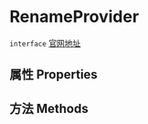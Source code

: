 # RenameProvider
`interface` [官网地址](https://microsoft.github.io/monaco-editor/docs.html#interfaces/languages.RenameProvider.html)
## 属性 Properties
## 方法 Methods

